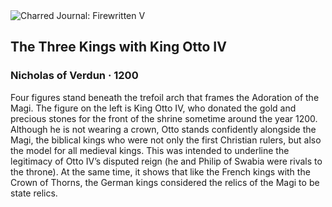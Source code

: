 <div class="artwork-of-the-day">
  <div class="container">
    <div class="img-wrapper">
      <img
        src="https://uploads4.wikiart.org/images/nicholas-of-verdun/the-three-kings-with-king-otto-iv.jpg"
        alt="Charred Journal: Firewritten V" />
    </div>
    <div class="artwork-detail">
      <div class="artwork-origin"> 
        <h2 class="artwork-name">The Three Kings with King Otto IV</h2>
        <h3 class="artist">
          Nicholas of Verdun
                    ·  1200
        </h3>
      </div>
      <p class="description">
        <span class="artwork-description-text ng-binding" ng-bind-html="viewModel.ArtworkOfTheDay.Description | unsafe">Four figures stand beneath the trefoil arch that frames the Adoration of the Magi. The figure on the left is King Otto IV, who donated the gold and precious stones for the front of the shrine sometime around the year 1200. Although he is not wearing a crown, Otto stands confidently alongside the Magi, the biblical kings who were not only the first Christian rulers, but also the model for all medieval kings. This was intended to underline the legitimacy of Otto IV’s disputed reign (he and Philip of Swabia were rivals to the throne). At the same time, it shows that like the French kings with the Crown of Thorns, the German kings considered the relics of the Magi to be state relics.</span>
                        <div class="text-shadow-container" ng-show="showShadow" style=""></div>
      </p>
    </div>
  </div>

</div>
